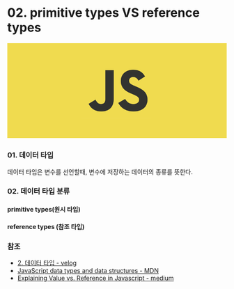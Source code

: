 # 02. primitive types VS reference types



![](../../.gitbook/assets/js.png)

### 01. 데이터 타입

데이터 타입은 변수를 선언할때, 변수에 저장하는 데이터의 종류를 뜻한다.

### 0**2**.  데이터 타입 분류 

#### primitive types\(원시 타입\) 

#### reference types \(참조 타입\) 



### 참조

* [2. 데이터 타입 - velog](https://velog.io/@yuuuye/2019-09-19-0109-%EC%9E%91%EC%84%B1%EB%90%A8)
* [JavaScript data types and data structures - MDN](https://developer.mozilla.org/en-US/docs/Web/JavaScript/Data_structures#Primitive_values)
* [Explaining Value vs. Reference in Javascript - medium](https://codeburst.io/explaining-value-vs-reference-in-javascript-647a975e12a0)



